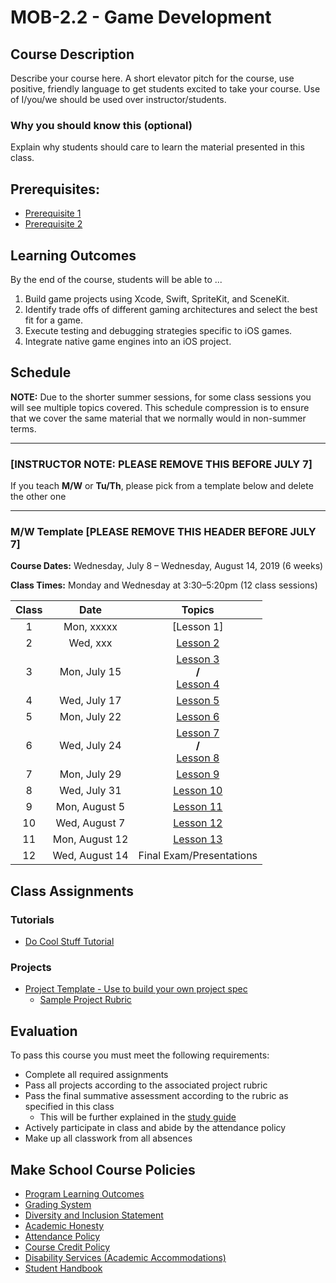 # MOB-2.2 - Game Development

## Course Description

Describe your course here. A short elevator pitch for the course, use positive, friendly language to get students excited to take your course. Use of I/you/we should be used over instructor/students.

### Why you should know this (optional)

Explain why students should care to learn the material presented in this class.

## Prerequisites:  

- [Prerequisite 1]()
- [Prerequisite 2]()

## Learning Outcomes

By the end of the course, students will be able to ...

1. Build game projects using Xcode, Swift, SpriteKit, and SceneKit.
2. Identify trade offs of different gaming architectures and select the best fit for a game.
3. Execute testing and debugging strategies specific to iOS games.
4. Integrate native game engines into an iOS project.


## Schedule

**NOTE:** Due to the shorter summer sessions, for some class sessions you will see multiple topics covered. This schedule compression is to ensure that we cover the same material that we normally would in non-summer terms.

---
### **[INSTRUCTOR NOTE: PLEASE REMOVE THIS BEFORE JULY 7]**
If you teach **M/W** or **Tu/Th**, please pick from a template below and delete the other one

---
### M/W Template **[PLEASE REMOVE THIS HEADER BEFORE JULY 7]**
**Course Dates:** Wednesday, July 8 – Wednesday, August 14, 2019 (6 weeks)

**Class Times:** Monday and Wednesday at 3:30–5:20pm (12 class sessions)

| Class |          Date          |                 Topics                  |
|:-----:|:----------------------:|:---------------------------------------:|
|  1 |   Mon, xxxxx                         | [Lesson 1] |
|  2 |   Wed, xxx                           | [Lesson 2] |
|  3 |   Mon, July 15                        | [Lesson 3] <br/> **/** <br/> [Lesson 4] |
|  4 |   Wed, July 17                            | [Lesson 5] |
|  5 |   Mon, July 22                         | [Lesson 6] |
|  6 |   Wed, July 24                            | [Lesson 7] <br/> **/** <br/> [Lesson 8] |
|  7 |   Mon, July 29                         | [Lesson 9] |
|  8 |   Wed, July 31                            | [Lesson 10] |
| 9 |   Mon, August 5                           | [Lesson 11] |
| 10 |   Wed, August 7                             | [Lesson 12] |  
| 11 |   Mon, August 12                         | [Lesson 13]|
| 12 |   Wed, August 14                         | Final Exam/Presentations  |
<!--

### Tu/Th Template **[PLEASE REMOVE THIS HEADER BEFORE JULY 7]**
**Course Dates:** Tuesday, July 9 – Thursday, August 15, 2019 (6 weeks)

**Class Times:** Tuesday and Thursday at 3:30–5:20pm (12 class sessions)

| Class |          Date          |                 Topics                  |
|:-----:|:----------------------:|:---------------------------------------:|
|  1 |   Tue, July 9                      | [Lesson 1] |
|  2 |   Thu, July 11                        | [Lesson 2] |
|  3 |   Tue, July 16                    | [Lesson 3] <br/> **/** <br/> [Lesson 4] |
|  4 |   Thu, July 18                        | [Lesson 5] |
|  5 |   Tue, July 23                     | [Lesson 6] |
|  6 |   Thu, July 25                        | [Lesson 7] <br/> **/** <br/> [Lesson 8] |
|  7 |   Tue, July 30                     | [Lesson 9] |
|  8 |   Thu, August 1                        | [Lesson 10] |
| 9 |   Tue, August 6                       | [Lesson 11] |
| 10 |   Thu, August 8                         | [Lesson 12] |  
| 11 |   Tue, August 13                     | [Lesson 13]|
| 12 |   Thu, August 15                     | Final Exam/Presentations  | -->


[Introduction to Concurrency & Parallelism]: Lessons/01-Intro-Concurrency-&-Parallelism/Lesson1.md
[Lesson 2]: Lessons/Lesson2.md
[Lesson 3]: Lessons/Lesson3.md
[Lesson 4]: Lessons/Lesson4.md
[Lesson 5]: Lessons/Lesson5.md
[Lesson 6]: Lessons/Lesson6.md
[Lesson 7]: Lessons/Lesson7.md
[Lesson 8]: Lessons/Lesson8.md
[Lesson 9]: Lessons/Lesson9.md
[Lesson 10]: Lessons/Lesson10.md
[Lesson 11]: Lessons/Lesson11.md
[Lesson 12]: Lessons/Lesson12.md
[Lesson 13]: Lessons/Lesson13.md

## Class Assignments

### Tutorials

- [Do Cool Stuff Tutorial]()

### Projects

- [Project Template - Use to build your own project spec](https://docs.google.com/document/d/1j4ualsYjrd-7ePdyP3KU03xrpg41k1AoSU0YKkx9_I8/edit?usp=sharing)
    -   [Sample Project Rubric](Sample_Rubric.md)

## Evaluation
To pass this course you must meet the following requirements:

- Complete all required assignments
- Pass all projects according to the associated project rubric
- Pass the final summative assessment according to the rubric as specified in this class
    - This will be further explained in the [study guide](ADD_STUDY_GUIDE_LNK)
- Actively participate in class and abide by the attendance policy
- Make up all classwork from all absences

## Make School Course Policies

- [Program Learning Outcomes](https://make.sc/program-learning-outcomes)
- [Grading System](https://make.sc/grading-system)
- [Diversity and Inclusion Statement](https://make.sc/diversity-and-inclusion-statement)
- [Academic Honesty](https://make.sc/academic-honesty-policy)
- [Attendance Policy](https://make.sc/attendance-policy)
- [Course Credit Policy](https://make.sc/course-credit-policy)
- [Disability Services (Academic Accommodations)](https://make.sc/disability-services)
- [Student Handbook](https://make.sc/student-handbook)

